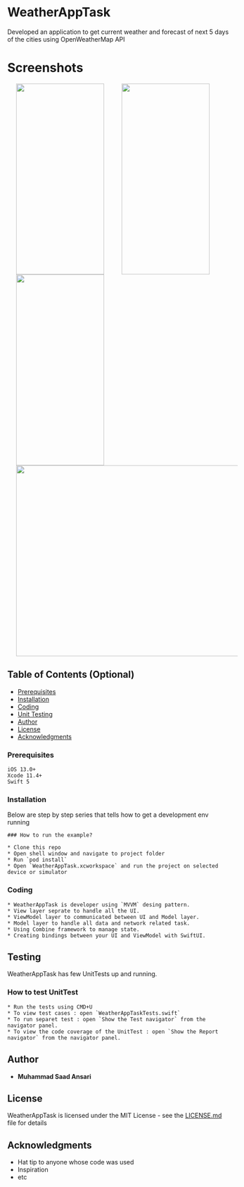 # WeatherAppTask
Developed an application to get current weather and forecast of next 5 days of the cities using OpenWeatherMap API

# Screenshots
<img src="https://user-images.githubusercontent.com/2099415/81489438-6cfcc800-9286-11ea-90ca-852c7c183cad.png" width="200" height="433" hspace="20"/><img src="https://user-images.githubusercontent.com/2099415/81489444-7e45d480-9286-11ea-9a6f-8dce2005f292.png" width="200" height="433" hspace="20"/><img src="https://user-images.githubusercontent.com/2099415/81489441-79812080-9286-11ea-8b8c-0a4e4f488bde.png" width="200" height="433" hspace="20"/><img src="https://user-images.githubusercontent.com/2099415/81489445-7f770180-9286-11ea-906f-d3472554159d.png" width="577" height="433" hspace="20"/>

## Table of Contents (Optional)

- [Prerequisites](#prerequisites)
- [Installation](#installation)
- [Coding](#coding)
- [Unit Testing](#testing)
- [Author](#author)
- [License](#license)
- [Acknowledgments](#acknowledgments)

### Prerequisites
```
iOS 13.0+
Xcode 11.4+
Swift 5
```
### Installation

Below are step by step series that tells how to get a development env running
```
### How to run the example?

* Clone this repo
* Open shell window and navigate to project folder
* Run `pod install`
* Open `WeatherAppTask.xcworkspace` and run the project on selected device or simulator
```
### Coding
```
* WeatherAppTask is developer using `MVVM` desing pattern.
* View layer seprate to handle all the UI.
* ViewModel layer to communicated between UI and Model layer.
* Model layer to handle all data and network related task.
* Using Combine framework to manage state.
* Creating bindings between your UI and ViewModel with SwiftUI.
```
## Testing

WeatherAppTask has few UnitTests up and running.

### How to test UnitTest
```
* Run the tests using CMD+U
* To view test cases : open `WeatherAppTaskTests.swift` 
* To run separet test : open `Show the Test navigator` from the navigator panel.
* To view the code coverage of the UnitTest : open `Show the Report navigator` from the navigator panel.
```

## Author

* **Muhammad Saad Ansari** 

## License

WeatherAppTask is licensed under the MIT License - see the [LICENSE.md](LICENSE.md) file for details

## Acknowledgments

* Hat tip to anyone whose code was used
* Inspiration
* etc

